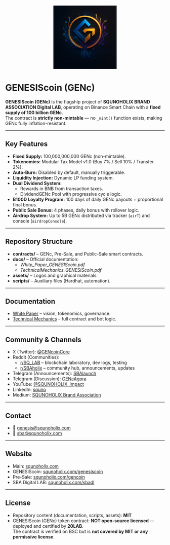 <p align="center">
  <img src="assets/GENcoin_logo.png" alt="GENESIScoin logo" width="200"/>
</p>

# GENESIScoin (GENc)

**GENESIScoin (GENc)** is the flagship project of **SQUNOHOLIX BRAND ASSOCIATION Digital LAB**, operating on Binance Smart Chain with a **fixed supply of 100 billion GENc**.  
The contract is **strictly non-mintable** — no `_mint()` function exists, making GENc fully inflation-resistant.

---

## Key Features

- **Fixed Supply:** 100,000,000,000 GENc (non-mintable).  
- **Tokenomics:** Modular Tax Model v1.0 (Buy 7% / Sell 10% / Transfer 2%).  
- **Auto-Burn:** Disabled by default, manually triggerable.  
- **Liquidity Injection:** Dynamic LP funding system.  
- **Dual Dividend System:**  
  - Rewards in BNB from transaction taxes.  
  - DividendGENc Pool with progressive cycle logic.  
- **B100D Loyalty Program:** 100 days of daily GENc payouts + proportional final bonus.  
- **Public Sale Bonus:** 4 phases, daily bonus with rollover logic.  
- **Airdrop System:** Up to 5B GENc distributed via tracker (`airT`) and console (`airdropConsole`).  

---

## Repository Structure

- **contracts/** – GENc, Pre-Sale, and Public-Sale smart contracts.  
- **docs/** – Official documentation:  
  - *White_Paper_GENESIScoin.pdf*  
  - *TechnicalMechanics_GENESIScoin.pdf*  
- **assets/** – Logos and graphical materials.  
- **scripts/** – Auxiliary files (Hardhat, automation).  

---

## Documentation

- [White Paper](docs/WhitePaper_GENESIScoin.pdf) – vision, tokenomics, governance.  
- [Technical Mechanics](docs/TechnicalMechanics_GENESIScoin.pdf) – full contract and bot logic.  

---

## Community & Channels

- X (Twitter): [@GENcoinCore](https://x.com/GENcoinCore)  
- Reddit (Communities):  
  - [r/SQ_LAB](https://www.reddit.com/r/SQ_LAB/) – blockchain laboratory, dev logs, testing  
  - [r/SBAholix](https://www.reddit.com/r/SBAholix/) – community hub, announcements, updates  
- Telegram (Announcements): [SBAlaunch](https://t.me/SBAlaunch)  
- Telegram (Discussion): [GENcAgora](https://t.me/GENcAgora)  
- YouTube: [@SQUNOHOLIX_Impact](https://www.youtube.com/@SQUNOHOLIX_Impact)
- LinkedIn: [squno](https://www.linkedin.com/in/squno/)  
- Medium: [SQUNOHOLIX Brand Association](https://medium.com/@squnoholix.brand.association)  

---

## Contact

- 📧 genesis@squnoholix.com  
- 📧 sba@squnoholix.com  

---

## Website

- Main: [squnoholix.com](https://squnoholix.com)  
- GENESIScoin: [squnoholix.com/genesiscoin](https://squnoholix.com/genesiscoin)  
- Pre-Sale: [squnoholix.com/gencoin](https://squnoholix.com/gencoin)  
- SBA Digital LAB: [squnoholix.com/sbadl](https://squnoholix.com/sbadl)  

---

## License

- Repository content (documentation, scripts, assets): **MIT**  
- GENESIScoin (GENc) token contract: **NOT open-source licensed** — deployed and certified by **20LAB**.  
  The contract is verified on BSC but is **not covered by MIT or any permissive license**.

